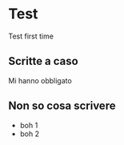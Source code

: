 # Test
Test first time

## Scritte a caso
Mi hanno obbligato

## Non so cosa scrivere
- boh 1
- boh 2
